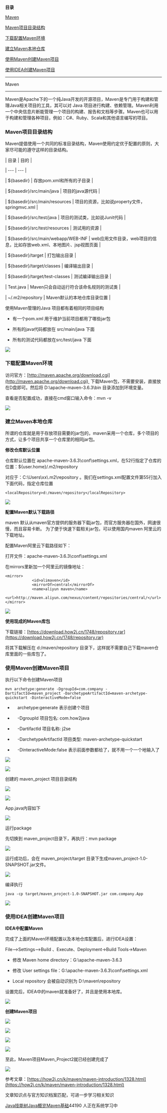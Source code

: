 **目录**

[Maven](#t0)

[Maven项目目录结构](#t1)

[下载配置Maven环境](#t2)

[建立Maven本地仓库](#t3)

[使用Maven创建Maven项目](#t4)

[使用IDEA创建Maven项目](#t5)

* * *

Maven
-----

Maven是Apache下的一个纯Java开发的开源项目，Maven是专门用于构建和管理Java相关项目的工具，其可以对 Java 项目进行构建、依赖管理。Maven利用一个中央信息片断能管理一个项目的构建、报告和文档等步骤。Maven也可以用于构建和管理各种项目，例如：C#、Ruby、Scala和其他语言编写的项目。

### Maven项目目录结构

Maven提倡使用一个共同的标准目录结构，Maven使用约定优于配置的原则，大家尽可能的遵守这样的目录结构。

| 目录 | 目的 |
| --- | --- |
| ${basedir} | 存放pom.xml和所有的子目录 |
| ${basedir}/src/main/java | 项目的java源代码 |
| ${basedir}/src/main/resources | 项目的资源，比如说property文件，springmvc.xml |
| ${basedir}/src/test/java | 项目的测试类，比如说Junit代码 |
| ${basedir}/src/test/resources | 测试用的资源 |
| ${basedir}/src/main/webapp/WEB-INF | web应用文件目录，web项目的信息，比如存放web.xml、本地图片、jsp视图页面 |
| ${basedir}/target | 打包输出目录 |
| ${basedir}/target/classes | 编译输出目录 |
| ${basedir}/target/test-classes | 测试编译输出目录 |
| Test.java | Maven只会自动运行符合该命名规则的测试类 |
| ~/.m2/repository | Maven默认的本地仓库目录位置 |

使用Maven管理的Java 项目都有着相同的项目结构

*   有一个pom.xml 用于维护当前项目都用了哪些jar包
*   所有的java代码都放在 src/main/java 下面
*   所有的测试代码都放在src/test/java 下面 

![](https://img-blog.csdnimg.cn/20200703232245104.png?x-oss-process=image/watermark,type_ZmFuZ3poZW5naGVpdGk,shadow_10,text_aHR0cHM6Ly9ibG9nLmNzZG4ubmV0L3FxXzM2MTE5MTky,size_16,color_FFFFFF,t_70)

### 下载配置Maven环境

访问官方：[http://maven.apache.org/download.cgi](http://maven.apache.org/download.cgi)  下载Maven包，不需要安装，直接放在D盘即可。然后将 D:\\apache-maven-3.6.3\\bin 目录添加到环境变量。

查看是否配置成功，直接在cmd窗口输入命令：mvn -v

![](https://img-blog.csdnimg.cn/20200702232341187.png?x-oss-process=image/watermark,type_ZmFuZ3poZW5naGVpdGk,shadow_10,text_aHR0cHM6Ly9ibG9nLmNzZG4ubmV0L3FxXzM2MTE5MTky,size_16,color_FFFFFF,t_70)

### 建立Maven本地仓库

所谓的仓库就是用于存放项目需要的jar包的，maven采用一个仓库，多个项目的方式，让多个项目共享一个仓库里的相同jar包。

**修改仓库默认位置**

仓库默认位置在 apache-maven-3.6.3\\conf\\settings.xml，在52行指定了仓库的位置：${user.home}/.m2/repository

对应于：C:\\Users\\xx\\.m2\\repository 。我们在settings.xml配置文件第55行加入下面代码，指定仓库位置

```
<localRepository>d:/maven/repository</localRepository>
```


![](https://img-blog.csdnimg.cn/20200702233548577.png?x-oss-process=image/watermark,type_ZmFuZ3poZW5naGVpdGk,shadow_10,text_aHR0cHM6Ly9ibG9nLmNzZG4ubmV0L3FxXzM2MTE5MTky,size_16,color_FFFFFF,t_70)

**配置Maven默认下载路径**

maven 默认从maven官方提供的服务器下载jar包，而官方服务器在国外，网速很慢，而且容易卡断。 为了便于快速下载相关jar包，可以使用国内maven 阿里云的下载地址。

配置Maven阿里云下载路径如下：

打开文件：apache-maven-3.6.3\\conf\\settings.xml

在mirrors里新加一个阿里云的镜像地址：

```
<mirror>      
            <id>alimaven</id>      
            <mirrorOf>central</mirrorOf>      
            <name>aliyun maven</name>      
            <url>http://maven.aliyun.com/nexus/content/repositories/central/</url>      
</mirror>
```


![](https://img-blog.csdnimg.cn/20200703231336372.png?x-oss-process=image/watermark,type_ZmFuZ3poZW5naGVpdGk,shadow_10,text_aHR0cHM6Ly9ibG9nLmNzZG4ubmV0L3FxXzM2MTE5MTky,size_16,color_FFFFFF,t_70)

**使用现成的Maven库包**

下载链接：[https://download.how2j.cn/1748/repository.rar](https://download.how2j.cn/1748/repository.rar)

将其下载解压在 d:/maven/repository 目录下，这样就不需要自己下载maven仓库里面的一些库包了。

### 使用Maven创建Maven项目

执行以下命令创建Maven项目

```
mvn archetype:generate -DgroupId=com.company -DartifactId=maven_project -DarchetypeArtifactId=maven-archetype-quickstart -DinteractiveMode=false
```


*       archetype:generate 表示创建个项目
*       -DgroupId 项目包名: com.how2java
*       -DartifactId 项目名称: j2se
*       -DarchetypeArtifactId 项目类型: maven-archetype-quickstart
*       -DinteractiveMode:false 表示前面参数都给了，就不用一个一个地输入了 

![](https://img-blog.csdnimg.cn/20200703215700192.png?x-oss-process=image/watermark,type_ZmFuZ3poZW5naGVpdGk,shadow_10,text_aHR0cHM6Ly9ibG9nLmNzZG4ubmV0L3FxXzM2MTE5MTky,size_16,color_FFFFFF,t_70)

![](https://img-blog.csdnimg.cn/20200703215714837.png?x-oss-process=image/watermark,type_ZmFuZ3poZW5naGVpdGk,shadow_10,text_aHR0cHM6Ly9ibG9nLmNzZG4ubmV0L3FxXzM2MTE5MTky,size_16,color_FFFFFF,t_70)

创建的 maven\_project 项目目录结构

![](https://img-blog.csdnimg.cn/20200703232343720.png?x-oss-process=image/watermark,type_ZmFuZ3poZW5naGVpdGk,shadow_10,text_aHR0cHM6Ly9ibG9nLmNzZG4ubmV0L3FxXzM2MTE5MTky,size_16,color_FFFFFF,t_70)

![](https://img-blog.csdnimg.cn/20200703215903505.png)

App.java内容如下

![](https://img-blog.csdnimg.cn/20200703230412377.png?x-oss-process=image/watermark,type_ZmFuZ3poZW5naGVpdGk,shadow_10,text_aHR0cHM6Ly9ibG9nLmNzZG4ubmV0L3FxXzM2MTE5MTky,size_16,color_FFFFFF,t_70)

运行package

先切换到 maven\_project目录下，再执行：mvn package

![](https://img-blog.csdnimg.cn/20200703231517974.png?x-oss-process=image/watermark,type_ZmFuZ3poZW5naGVpdGk,shadow_10,text_aHR0cHM6Ly9ibG9nLmNzZG4ubmV0L3FxXzM2MTE5MTky,size_16,color_FFFFFF,t_70)

运行成功后，会在 maven\_project/target 目录下生成maven\_project-1.0-SNAPSHOT.jar文件。

![](https://img-blog.csdnimg.cn/20200703231632715.png?x-oss-process=image/watermark,type_ZmFuZ3poZW5naGVpdGk,shadow_10,text_aHR0cHM6Ly9ibG9nLmNzZG4ubmV0L3FxXzM2MTE5MTky,size_16,color_FFFFFF,t_70)

编译执行

```
java -cp target/maven_project-1.0-SNAPSHOT.jar com.company.App
```


![](https://img-blog.csdnimg.cn/20200703231821702.png)

### 使用IDEA创建Maven项目

**IDEA中配置Maven**

完成了上面的Maven环境配置以及本地仓库配置后，进行IDEA设置：  
File——>Settings——>Build 、Execute、Deployment->Build Tools->Maven

*   修改 Maven home directory：G:\\apache-maven-3.6.3
*   修改 User settings file：G:\\apache-maven-3.6.3\\conf\\settings.xml
*   Local repository 会被自动识别为 D:\\maven\\repository

设置完后，IDEA中的maven就准备好了，并且是使用本地库。

![](https://img-blog.csdnimg.cn/2020070323312484.png?x-oss-process=image/watermark,type_ZmFuZ3poZW5naGVpdGk,shadow_10,text_aHR0cHM6Ly9ibG9nLmNzZG4ubmV0L3FxXzM2MTE5MTky,size_16,color_FFFFFF,t_70)

**创建Maven项目**  
![](https://img-blog.csdnimg.cn/20200703233503294.png?x-oss-process=image/watermark,type_ZmFuZ3poZW5naGVpdGk,shadow_10,text_aHR0cHM6Ly9ibG9nLmNzZG4ubmV0L3FxXzM2MTE5MTky,size_16,color_FFFFFF,t_70)

![](https://img-blog.csdnimg.cn/20200703234042440.png?x-oss-process=image/watermark,type_ZmFuZ3poZW5naGVpdGk,shadow_10,text_aHR0cHM6Ly9ibG9nLmNzZG4ubmV0L3FxXzM2MTE5MTky,size_16,color_FFFFFF,t_70)

![](https://img-blog.csdnimg.cn/20200703233712423.png?x-oss-process=image/watermark,type_ZmFuZ3poZW5naGVpdGk,shadow_10,text_aHR0cHM6Ly9ibG9nLmNzZG4ubmV0L3FxXzM2MTE5MTky,size_16,color_FFFFFF,t_70)

![](https://img-blog.csdnimg.cn/2020070323411063.png)

至此，Maven项目Maven\_Project2就已经创建完成了 

![](https://img-blog.csdnimg.cn/20200703234246745.png?x-oss-process=image/watermark,type_ZmFuZ3poZW5naGVpdGk,shadow_10,text_aHR0cHM6Ly9ibG9nLmNzZG4ubmV0L3FxXzM2MTE5MTky,size_16,color_FFFFFF,t_70)

参考文章：[https://how2j.cn/k/maven/maven-introduction/1328.html](https://how2j.cn/k/maven/maven-introduction/1328.html)

文章知识点与官方知识档案匹配，可进一步学习相关知识

[Java技能树](https://edu.csdn.net/skill/java/java-66561dccfcfc4dbba2ff57b11d548146)[Java概览](https://edu.csdn.net/skill/java/java-66561dccfcfc4dbba2ff57b11d548146)[Maven基础](https://edu.csdn.net/skill/java/java-66561dccfcfc4dbba2ff57b11d548146)44190 人正在系统学习中